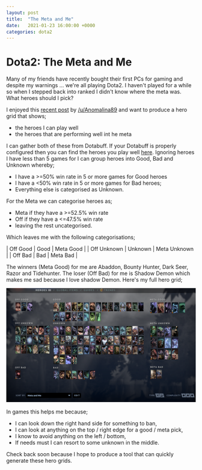 ```yaml
---
layout: post
title:  "The Meta and Me"
date:   2021-01-23 16:00:00 +0000
categories: dota2
---
```


# Dota2: The Meta and Me

Many of my friends have recently bought their first PCs for gaming and despite
my warnings ... we're all playing Dota2. I haven't played for a while so when I 
stepped back into ranked I didn't know where the meta was. What heroes should I 
pick?

I enjoyed this [recent post][hero_grids] by [/u/Anomalina89][user] and want to
produce a hero grid that shows;

- the heroes I can play well
- the heroes that are performing well int he meta

I can gather both of these from Dotabuff. If your Dotabuff is properly configured 
then you can find the heroes you play well [here][winning]. Ignoring heroes I have
less than 5 games for I can group heroes into Good, Bad and Unknown whereby;

- I have a >=50% win rate in 5 or more games for Good heroes
- I have a <50% win rate in 5 or more games for Bad heroes;
- Everything else is categorised as Unknown.

For the Meta we can categorise heroes as;

- Meta if they have a >=52.5% win rate
- Off if they have a <=47.5% win rate
- leaving the rest uncategorised.

Which leaves me with the following categorisations;

| Off Good | Good | Meta Good |
| Off Unknown | Unknown | Meta Unknown |
| Off Bad | Bad | Meta Bad |

The winners (Meta Good) for me are Abaddon, Bounty Hunter, Dark Seer, Razor and Tidehunter. The loser (Off Bad) for me is Shadow Demon which makes me sad because I love shadow Demon. Here's my full hero grid;

![My Meta and Me Hero Grid](/assets/20210123_MetaAndMeHeroGrid.png)

In games this helps me because;

- I can look down the right hand side for something to ban,
- I can look at anything on the top / right edge for a good / meta pick,
- I know to avoid anything on the left / bottom,
- If needs must I can resort to some unknown in the middle.

Check back soon because I hope to produce a tool that can quickly generate these
hero grids.

[user]: https://www.reddit.com/user/Anomalina89/
[hero_grids]: https://www.reddit.com/r/learndota2/comments/kjovz8/all_custom_hero_grids_updated_to_patch_728a/
[winning]: https://www.dotabuff.com/players/me/heroes?metric=winning
